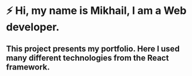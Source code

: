 # ⚡️ Hi, my name is Mikhail, I am a Web developer. 

## This project presents my portfolio. Here I used many different technologies from the React framework.



